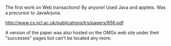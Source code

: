 The first work on Web transactions! By anyone! Used Java and applets. Was a precursor to JavaArjuna.

http://www.cs.ncl.ac.uk/publications/trs/papers/656.pdf

A version of the paper was also hosted on the OMGs web site under their "successes" pages but can't be located any more.
